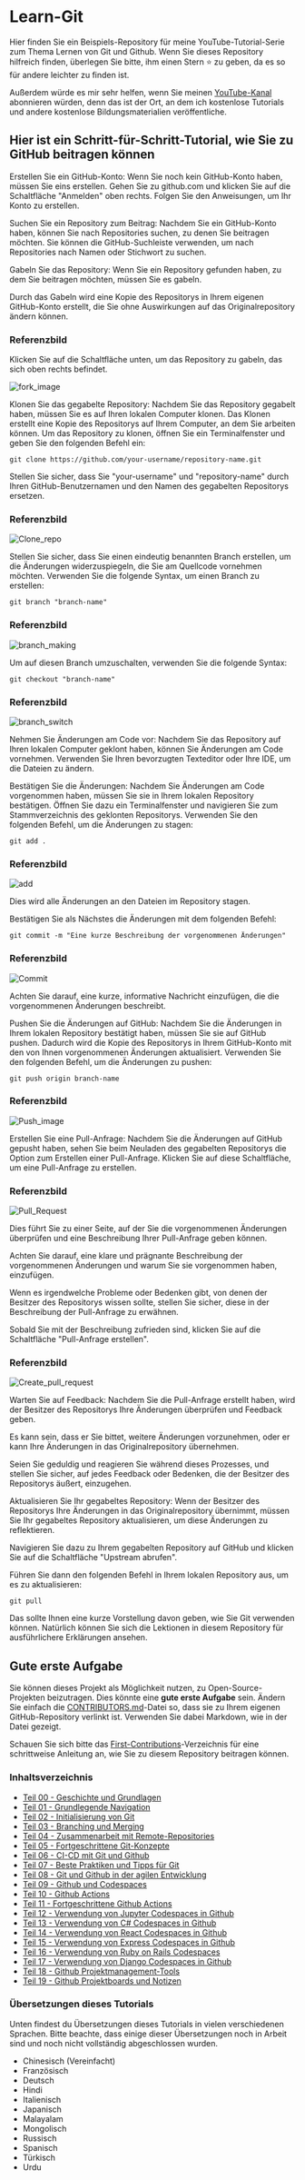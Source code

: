 # Learn-Git
Hier finden Sie ein Beispiels-Repository für meine YouTube-Tutorial-Serie zum Thema Lernen von Git und Github.
Wenn Sie dieses Repository hilfreich finden, überlegen Sie bitte, ihm einen Stern ⭐ zu geben, da es so für andere leichter zu finden ist.

Außerdem würde es mir sehr helfen, wenn Sie meinen [YouTube-Kanal](https://www.youtube.com/@richardcallaby) abonnieren würden, denn das ist der Ort, an dem ich kostenlose Tutorials und andere kostenlose Bildungsmaterialien veröffentliche.

## Hier ist ein Schritt-für-Schritt-Tutorial, wie Sie zu GitHub beitragen können
Erstellen Sie ein GitHub-Konto: Wenn Sie noch kein GitHub-Konto haben, müssen Sie eins erstellen. Gehen Sie zu github.com und klicken Sie auf die Schaltfläche "Anmelden" oben rechts. Folgen Sie den Anweisungen, um Ihr Konto zu erstellen.

Suchen Sie ein Repository zum Beitrag: Nachdem Sie ein GitHub-Konto haben, können Sie nach Repositories suchen, zu denen Sie beitragen möchten. Sie können die GitHub-Suchleiste verwenden, um nach Repositories nach Namen oder Stichwort zu suchen.

Gabeln Sie das Repository: Wenn Sie ein Repository gefunden haben, zu dem Sie beitragen möchten, müssen Sie es gabeln.

Durch das Gabeln wird eine Kopie des Repositorys in Ihrem eigenen GitHub-Konto erstellt, die Sie ohne Auswirkungen auf das Originalrepository ändern können.

### Referenzbild
Klicken Sie auf die Schaltfläche unten, um das Repository zu gabeln, das sich oben rechts befindet.

![fork_image](./images/Readme_images/fork.png)

Klonen Sie das gegabelte Repository: Nachdem Sie das Repository gegabelt haben, müssen Sie es auf Ihren lokalen Computer klonen. Das Klonen erstellt eine Kopie des Repositorys auf Ihrem Computer, an dem Sie arbeiten können. Um das Repository zu klonen, öffnen Sie ein Terminalfenster und geben Sie den folgenden Befehl ein:

```
git clone https://github.com/your-username/repository-name.git
```
Stellen Sie sicher, dass Sie "your-username" und "repository-name" durch Ihren GitHub-Benutzernamen und den Namen des gegabelten Repositorys ersetzen.

### Referenzbild
![Clone_repo](./images/Readme_images/Clone.png)

Stellen Sie sicher, dass Sie einen eindeutig benannten Branch erstellen, um die Änderungen widerzuspiegeln, die Sie am Quellcode vornehmen möchten. Verwenden Sie die folgende Syntax, um einen Branch zu erstellen:

```
git branch "branch-name"
```
### Referenzbild
![branch_making](./images/Readme_images/Branch_making.png)

Um auf diesen Branch umzuschalten, verwenden Sie die folgende Syntax:
```
git checkout "branch-name"
```
### Referenzbild
![branch_switch](./images/Readme_images/branch_switch.png)

Nehmen Sie Änderungen am Code vor: Nachdem Sie das Repository auf Ihren lokalen Computer geklont haben, können Sie Änderungen am Code vornehmen. Verwenden Sie Ihren bevorzugten Texteditor oder Ihre IDE, um die Dateien zu ändern.

Bestätigen Sie die Änderungen: Nachdem Sie Änderungen am Code vorgenommen haben, müssen Sie sie in Ihrem lokalen Repository bestätigen. Öffnen Sie dazu ein Terminalfenster und navigieren Sie zum Stammverzeichnis des geklonten Repositorys. Verwenden Sie den folgenden Befehl, um die Änderungen zu stagen:

```
git add .
```

### Referenzbild
![add](./images/Readme_images/add.png)

Dies wird alle Änderungen an den Dateien im Repository stagen.

Bestätigen Sie als Nächstes die Änderungen mit dem folgenden Befehl:

```
git commit -m "Eine kurze Beschreibung der vorgenommenen Änderungen"
```

### Referenzbild
![Commit](./images/Readme_images/commit.png)

Achten Sie darauf, eine kurze, informative Nachricht einzufügen, die die vorgenommenen Änderungen beschreibt.

Pushen Sie die Änderungen auf GitHub: Nachdem Sie die Änderungen in Ihrem lokalen Repository bestätigt haben, müssen Sie sie auf GitHub pushen. Dadurch wird die Kopie des Repositorys in Ihrem GitHub-Konto mit den von Ihnen vorgenommenen Änderungen aktualisiert. Verwenden Sie den folgenden Befehl, um die Änderungen zu pushen:

```
git push origin branch-name
```

### Referenzbild
![Push_image](./images/Readme_images/push.png)

Erstellen Sie eine Pull-Anfrage: Nachdem Sie die Änderungen auf GitHub gepusht haben, sehen Sie beim Neuladen des gegabelten Repositorys die Option zum Erstellen einer Pull-Anfrage. Klicken Sie auf diese Schaltfläche, um eine Pull-Anfrage zu erstellen.

### Referenzbild 
![Pull_Request](./images/Readme_images/pull%20request.png)

Dies führt Sie zu einer Seite, auf der Sie die vorgenommenen Änderungen überprüfen und eine Beschreibung Ihrer Pull-Anfrage geben können.

Achten Sie darauf, eine klare und prägnante Beschreibung der vorgenommenen Änderungen und warum Sie sie vorgenommen haben, einzufügen.

Wenn es irgendwelche Probleme oder Bedenken gibt, von denen der Besitzer des Repositorys wissen sollte, stellen Sie sicher, diese in der Beschreibung der Pull-Anfrage zu erwähnen.

Sobald Sie mit der Beschreibung zufrieden sind, klicken Sie auf die Schaltfläche "Pull-Anfrage erstellen".

### Referenzbild
![Create_pull_request](./images/Readme_images/Create_pull_request.png)

Warten Sie auf Feedback: Nachdem Sie die Pull-Anfrage erstellt haben, wird der Besitzer des Repositorys Ihre Änderungen überprüfen und Feedback geben.

Es kann sein, dass er Sie bittet, weitere Änderungen vorzunehmen, oder er kann Ihre Änderungen in das Originalrepository übernehmen.

Seien Sie geduldig und reagieren Sie während dieses Prozesses, und stellen Sie sicher, auf jedes Feedback oder Bedenken, die der Besitzer des Repositorys äußert, einzugehen.

Aktualisieren Sie Ihr gegabeltes Repository: Wenn der Besitzer des Repositorys Ihre Änderungen in das Originalrepository übernimmt, müssen Sie Ihr gegabeltes Repository aktualisieren, um diese Änderungen zu reflektieren.

Navigieren Sie dazu zu Ihrem gegabelten Repository auf GitHub und klicken Sie auf die Schaltfläche "Upstream abrufen".

Führen Sie dann den folgenden Befehl in Ihrem lokalen Repository aus, um es zu aktualisieren:

```
git pull
```

Das sollte Ihnen eine kurze Vorstellung davon geben, wie Sie Git verwenden können. Natürlich können Sie sich die Lektionen in diesem Repository für ausführlichere Erklärungen ansehen.

## Gute erste Aufgabe

Sie können dieses Projekt als Möglichkeit nutzen, zu Open-Source-Projekten beizutragen. Dies könnte eine **gute erste Aufgabe** sein. Ändern Sie einfach die [CONTRIBUTORS.md](https://github.com/rcallaby/Learn-Git/blob/main/CONTRIBUTORS.md)-Datei so, dass sie zu Ihrem eigenen GitHub-Repository verlinkt ist. Verwenden Sie dabei Markdown, wie in der Datei gezeigt.

Schauen Sie sich bitte das [First-Contributions](https://github.com/rcallaby/Learn-Git/tree/main/First-Contributions)-Verzeichnis für eine schrittweise Anleitung an, wie Sie zu diesem Repository beitragen können.

### Inhaltsverzeichnis

- [Teil 00 - Geschichte und Grundlagen](https://github.com/rcallaby/Learn-Git/blob/main/Lessons/en/Part-00-History-and-Foundations/history-of-git.md)
- [Teil 01 - Grundlegende Navigation](https://github.com/rcallaby/Learn-Git/blob/main/Lessons/en/Part-01-Basic-Navigation/basic-navigation.md)
- [Teil 02 - Initialisierung von Git](https://github.com/rcallaby/Learn-Git/blob/main/Lessons/en/Part-02-Initializing-Git/getting-started.md)
- [Teil 03 - Branching und Merging](https://github.com/rcallaby/Learn-Git/blob/main/Lessons/en/Part-03-Branching-and-Merging/branching-and-merging.md)
- [Teil 04 - Zusammenarbeit mit Remote-Repositories](https://github.com/rcallaby/Learn-Git/tree/main/Lessons/en/Part-04-Collaborating-with-Remote-Repositories/collaborating-with-remote-repos.md)
- [Teil 05 - Fortgeschrittene Git-Konzepte](https://github.com/rcallaby/Learn-Git/blob/main/Lessons/en/Part-05-Advanced-Git-Concepts/advanced-git.md)
- [Teil 06 - CI-CD mit Git und Github](https://github.com/rcallaby/Learn-Git/blob/main/Lessons/en/Part-06-CI-CD-with-Git-and-Github/ci-cd-git-github.md)
- [Teil 07 - Beste Praktiken und Tipps für Git](https://github.com/rcallaby/Learn-Git/blob/main/Lessons/en/Part-07-Git-Best-Practices-and-Tips/best-practices-tips.md)
- [Teil 08 - Git und Github in der agilen Entwicklung](https://github.com/rcallaby/Learn-Git/blob/main/Lessons/en/Part-08-Git-and-Github-in-Agile-Development/git-github-agile-dev.md)
- [Teil 09 - Github und Codespaces](https://github.com/rcallaby/Learn-Git/blob/main/Lessons/en/Part-09-Github-and-Codespaces/github-codespaces.md)
- [Teil 10 - Github Actions](https://github.com/rcallaby/Learn-Git/blob/main/Lessons/en/Part-10-Github-Actions/github-actions.md)
- [Teil 11 - Fortgeschrittene Github Actions](https://github.com/rcallaby/Learn-Git/blob/main/Lessons/en/Part-11-Advanced-Github-Actions/advanced-github-actions.md)
- [Teil 12 - Verwendung von Jupyter Codespaces in Github](https://github.com/rcallaby/Learn-Git/blob/main/Lessons/en/Part-12-Using-Jupyter-Codespaces-in-Github/github-jupyter-codespace.md)
- [Teil 13 - Verwendung von C# Codespaces in Github](https://github.com/rcallaby/Learn-Git/blob/main/Lessons/en/Part-13-Using%20Csharp-Codespaces-in-Github/github-Csharp-codespace.md)
- [Teil 14 - Verwendung von React Codespaces in Github](https://github.com/rcallaby/Learn-Git/blob/main/Lessons/en/Part-14-Using-React-Codespaces-in-Github/github-react-codespace.md)
- [Teil 15 - Verwendung von Express Codespaces in Github](https://github.com/rcallaby/Learn-Git/blob/main/Lessons/en/Part-15-Using-Express-Codespaces-in-Github/github-express-codespace.md)
- [Teil 16 - Verwendung von Ruby on Rails Codespaces](https://github.com/rcallaby/Learn-Git/blob/main/Lessons/en/Part-16-Using-Ruby-on-Rails-Codespaces/github-rubyrails-codespace.md)
- [Teil 17 - Verwendung von Django Codespaces in Github](https://github.com/rcallaby/Learn-Git/blob/main/Lessons/en/Part-17-Using%20Django%20Codespaces-in-Github/github-django-codespace.md)
- [Teil 18 - Github Projektmanagement-Tools](https://github.com/rcallaby/Learn-Git/blob/main/Lessons/en/Part-18-Github-Project-Management-Tools/github-project-management-tools.md)
- [Teil 19 - Github Projektboards und Notizen](https://github.com/rcallaby/Learn-Git/blob/main/Lessons/en/Part-19-Github-Project-Boards-and-Notes/github-project-boards-and-notes.md)

### Übersetzungen dieses Tutorials  
Unten findest du Übersetzungen dieses Tutorials in vielen verschiedenen Sprachen. Bitte beachte, dass einige dieser Übersetzungen noch in Arbeit sind und noch nicht vollständig abgeschlossen wurden.  

- Chinesisch (Vereinfacht)  
- Französisch  
- Deutsch  
- Hindi  
- Italienisch  
- Japanisch  
- Malayalam  
- Mongolisch  
- Russisch  
- Spanisch  
- Türkisch  
- Urdu
